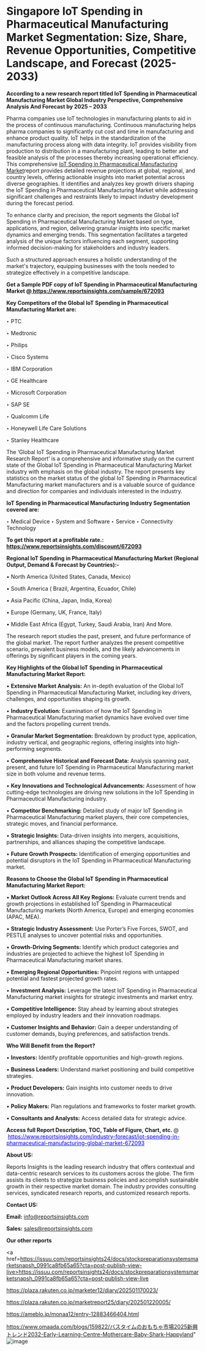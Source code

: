 # Singapore IoT Spending in Pharmaceutical Manufacturing Market Segmentation: Size, Share, Revenue Opportunities, Competitive Landscape, and Forecast (2025-2033)

<strong>According to a new research report titled IoT Spending in Pharmaceutical Manufacturing Market Global Industry Perspective, Comprehensive Analysis And Forecast by 2025 – 2033</strong>

Pharma companies use IoT technologies in manufacturing plants to aid in the process of continuous manufacturing. Continuous manufacturing helps pharma companies to significantly cut cost and time in manufacturing and enhance product quality. IoT helps in the standardization of the manufacturing process along with data integrity. IoT provides visibility from production to distribution in a manufacturing plant, leading to better and feasible analysis of the processes thereby increasing operational efficiency. This comprehensive <a href=https://www.reportsinsights.com/sample/672093>IoT Spending in Pharmaceutical Manufacturing Market</a>report provides detailed revenue projections at global, regional, and country levels, offering actionable insights into market potential across diverse geographies. It identifies and analyzes key growth drivers shaping the IoT Spending in Pharmaceutical Manufacturing Market while addressing significant challenges and restraints likely to impact industry development during the forecast period.

To enhance clarity and precision, the report segments the Global IoT Spending in Pharmaceutical Manufacturing Market based on type, applications, and region, delivering granular insights into specific market dynamics and emerging trends. This segmentation facilitates a targeted analysis of the unique factors influencing each segment, supporting informed decision-making for stakeholders and industry leaders.

Such a structured approach ensures a holistic understanding of the market's trajectory, equipping businesses with the tools needed to strategize effectively in a competitive landscape.

<strong>Get a Sample PDF copy of IoT Spending in Pharmaceutical Manufacturing Market </strong><strong>@<a href=https://www.reportsinsights.com/sample/672093 style=color:#0000ff;> https://www.reportsinsights.com/sample/672093</a></strong></font>

<strong>Key Competitors of the Global IoT Spending in Pharmaceutical Manufacturing Market are:</strong>

‣ PTC

‣ Medtronic

‣ Philips

‣ Cisco Systems

‣ IBM Corporation

‣ GE Healthcare

‣ Microsoft Corporation

‣ SAP SE

‣ Qualcomm Life

‣ Honeywell Life Care Solutions

‣ Stanley Healthcare

The ‘Global IoT Spending in Pharmaceutical Manufacturing Market Research Report’ is a comprehensive and informative study on the current state of the Global IoT Spending in Pharmaceutical Manufacturing Market industry with emphasis on the global industry. The report presents key statistics on the market status of the global IoT Spending in Pharmaceutical Manufacturing market manufacturers and is a valuable source of guidance and direction for companies and individuals interested in the industry.

<strong>IoT Spending in Pharmaceutical Manufacturing Industry Segmentation covered are:</strong>

‣ Medical Device
‣ System and Software
‣ Service
‣ Connectivity Technology

<strong>To get this report at a profitable rate.: <a href=https://www.reportsinsights.com/discount/672093 style=color:#0000ff;>https://www.reportsinsights.com/discount/672093</a></strong></font>

<strong>Regional IoT Spending in Pharmaceutical Manufacturing Market (Regional Output, Demand &amp; Forecast by Countries):-</strong>

• North America (United States, Canada, Mexico)

• South America ( Brazil, Argentina, Ecuador, Chile)

• Asia Pacific (China, Japan, India, Korea)

• Europe (Germany, UK, France, Italy)

• Middle East Africa (Egypt, Turkey, Saudi Arabia, Iran) And More.

The research report studies the past, present, and future performance of the global market. The report further analyzes the present competitive scenario, prevalent business models, and the likely advancements in offerings by significant players in the coming years.

<strong>Key Highlights of the Global IoT Spending in Pharmaceutical Manufacturing Market Report:</strong>

• <strong>Extensive Market Analysis:</strong> An in-depth evaluation of the Global IoT Spending in Pharmaceutical Manufacturing Market, including key drivers, challenges, and opportunities shaping its growth.

• <strong>Industry Evolution:</strong> Examination of how the IoT Spending in Pharmaceutical Manufacturing market dynamics have evolved over time and the factors propelling current trends.

• <strong>Granular Market Segmentation:</strong> Breakdown by product type, application, industry vertical, and geographic regions, offering insights into high-performing segments.

• <strong>Comprehensive Historical and Forecast Data:</strong> Analysis spanning past, present, and future IoT Spending in Pharmaceutical Manufacturing market size in both volume and revenue terms.

• <strong>Key Innovations and Technological Advancements:</strong> Assessment of how cutting-edge technologies are driving new solutions in the IoT Spending in Pharmaceutical Manufacturing industry.

• <strong>Competitor Benchmarking:</strong> Detailed study of major IoT Spending in Pharmaceutical Manufacturing market players, their core competencies, strategic moves, and financial performance.

• <strong>Strategic Insights:</strong> Data-driven insights into mergers, acquisitions, partnerships, and alliances shaping the competitive landscape.

• <strong>Future Growth Prospects:</strong> Identification of emerging opportunities and potential disruptors in the IoT Spending in Pharmaceutical Manufacturing market.

<strong>Reasons to Choose the Global IoT Spending in Pharmaceutical Manufacturing Market Report:</strong>

• <strong>Market Outlook Across All Key Regions:</strong> Evaluate current trends and growth projections in established IoT Spending in Pharmaceutical Manufacturing markets (North America, Europe) and emerging economies (APAC, MEA).

• <strong>Strategic Industry Assessment:</strong> Use Porter’s Five Forces, SWOT, and PESTLE analyses to uncover potential risks and opportunities.

• <strong>Growth-Driving Segments:</strong> Identify which product categories and industries are projected to achieve the highest IoT Spending in Pharmaceutical Manufacturing market shares.

• <strong>Emerging Regional Opportunities:</strong> Pinpoint regions with untapped potential and fastest projected growth rates.

• <strong>Investment Analysis:</strong> Leverage the latest IoT Spending in Pharmaceutical Manufacturing market insights for strategic investments and market entry.

• <strong>Competitive Intelligence:</strong> Stay ahead by learning about strategies employed by industry leaders and their innovation roadmaps.

• <strong>Customer Insights and Behavior:</strong> Gain a deeper understanding of customer demands, buying preferences, and satisfaction trends.

<strong>Who Will Benefit from the Report?</strong>

• <strong>Investors:</strong> Identify profitable opportunities and high-growth regions.

• <strong>Business Leaders:</strong> Understand market positioning and build competitive strategies.

• <strong>Product Developers:</strong> Gain insights into customer needs to drive innovation.

• <strong>Policy Makers:</strong> Plan regulations and frameworks to foster market growth.

• <strong>Consultants and Analysts:</strong> Access detailed data for strategic advice.
</ul>
<strong>Access full Report Description, TOC, Table of Figure, Chart, etc. </strong>@  <a href=https://www.reportsinsights.com/industry-forecast/iot-spending-in-pharmaceutical-manufacturing-global-market-672093 style=color:#0000ff;>https://www.reportsinsights.com/industry-forecast/iot-spending-in-pharmaceutical-manufacturing-global-market-672093</a></font>

<strong><strong>About US</strong>:</strong>

Reports Insights is the leading research industry that offers contextual and data-centric research services to its customers across the globe. The firm assists its clients to strategize business policies and accomplish sustainable growth in their respective market domain. The industry provides consulting services, syndicated research reports, and customized research reports.

<strong>Contact US:</strong>

<p class=""""><b>Email:</b> <a href=mailto:info@reportsinsights.com>info@reportsinsights.com</a></p>
<p class=""""><b>Sales:</b> <a href=mailto:sales@reportsinsights.com>sales@reportsinsights.com</a></p>

<strong>Our other reports</strong>

<a href=https://issuu.com/reportsinsights24/docs/stockpreparationsystemsmarketsnapsh_0991ca8fb65a65?cta=post-publish-view-live>https://issuu.com/reportsinsights24/docs/stockpreparationsystemsmarketsnapsh_0991ca8fb65a65?cta=post-publish-view-live</a>

<a href=https://plaza.rakuten.co.jp/marketer12/diary/202501170023/>https://plaza.rakuten.co.jp/marketer12/diary/202501170023/</a>

<a href=https://plaza.rakuten.co.jp/marketreport25/diary/202501220005/>https://plaza.rakuten.co.jp/marketreport25/diary/202501220005/</a>

<a href=https://ameblo.jp/monaa12/entry-12883466404.html>https://ameblo.jp/monaa12/entry-12883466404.html</a>

<a href=https://www.omaada.com/blogs/159822/バスタイムのおもちゃ市場2025新興トレンド2032-Early-Learning-Centre-Mothercare-Baby-Shark-Happyland>https://www.omaada.com/blogs/159822/バスタイムのおもちゃ市場2025新興トレンド2032-Early-Learning-Centre-Mothercare-Baby-Shark-Happyland</a>"
![image](https://github.com/user-attachments/assets/b55438f5-8cbe-46bc-8e2d-48b81a430e95)
